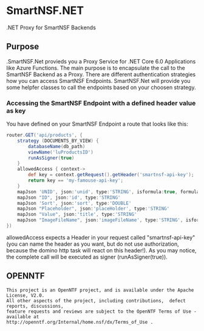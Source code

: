 # SmartNSF.NET

.NET Proxy for SmartNSF Backends

## Purpose

.SmartNSF.Net provieds you a Proxy Service for .NET Core 6.0 Applications like Azure Functions. The main purpose is to encapsulate the call to the SmartNSF Backend as a Proxy. There are different authentication strategies how you can access SmartNSF Endpoints. SmartNSF.Net will provide you some helpfer classes to call the endpoints based on your choosen strategy.

### Accessing the SmartNSF Endpoint with a defined header value as key

You have defined on your SmartNSF Endpoint a route that looks like this:

```groovy
router.GET('api/products', {
	strategy (DOCUMENTS_BY_VIEW) {
		databaseName(db_path)
		viewName('luProductsID')
		runAsSigner(true)
	}
	allowedAccess { context->
		def key = context.getRequest().getHeader('smartnsf-api-key');
		return key == 'my-famouse-api-key';
	}
	mapJson 'UNID', json:'unid', type:'STRING', isformula:true, formula:'@Text(@DocumentUniqueID)'
	mapJson "ID", json:'id', type:'STRING'
	mapJson 'Sort', json:'sort', type:'DOUBLE'
	mapJson "Placeholder", json:'placeHolder', type:'STRING'
	mapJson "Value", json:'title', type:'STRING'
	mapJson "ImageFileName", json:'imageFileName', type:'STRING', isformula:true, formula:'@AttachmentNames'
})
```

allowedAccess expects a Header in your request called "smartnsf-api-key" (you can name the header as you want, but do not use authorization, because the domino http task will react on this header!). As you may notice, the complete call will be executed as signer (runAsSigner(true)).

## OPENNTF

    This project is an OpenNTF project, and is available under the Apache License, V2.0.
    All other aspects of the project, including contributions,  defect reports, discussions,
    feature requests and reviews are subject to the OpenNTF Terms of Use - available at
    http://openntf.org/Internal/home.nsf/dx/Terms_of_Use .
